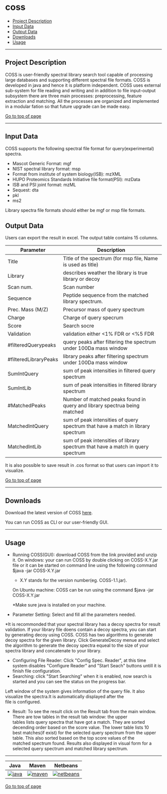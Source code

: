 # coss

 * [Project Description](#project-description)
 * [Input Data](#input-data)
 * [Output Data](#output-data)
 * [Downloads](#downloads)
 * [Usage](#usage)
 
 ---
## Project Description

COSS is user-friendly spectral library search tool capable of processing large databases and supporting different spectral file formats. COSS is developed in java and hence it is platform independent. COSS uses external sub-system for file reading and writing and in addition to file input-output subsystem there are three main processes: preprocessing, feature extraction and matching. All the processes are organized and implemented in a modular fation so that future upgrade can be made easy. 



[Go to top of page](#coss)

----
## Input Data
COSS supports the following spectral file format  for query(experimental) spectra.
 - Mascot Generic Format: mgf
 - NIST spectral library format: msp
 - Format from institute of system biology(ISB): mzXML
 - HUPO Proteomics Standards Initiative file format(PSI): mzData
 - ISB and PSI joint format: mzML
 - Sequest: dta
 - pkl
 - ms2
 
 Library spectra file formats should either be mgf or msp file formats. 
 


## Output Data
Users can export the result in excel. The output table contains 15 columns.

| Parameter  | Description        |
|------------|--------------------|
| Title |Title of the spectrum (for msp file, Name is used as title)|
| Library  | describes weather the library is true library or decoy |
| Scan num.  | Scan number  |
| Sequence    |Peptide sequence from the matched library spectrum.   |
| Prec. Mass (M/Z)  | Precursor mass of query spectrum |
| Charge | Charge of query specrum   |
| Score | Search socre   |
| Validation  | validation either <1% FDR or <%5 FDR  |
| #filteredQuerypeaks   |query peaks after filtering the spectrum under 100Da mass window   |
| #filteredLibraryPeaks  | library peaks after filtering spectrum under 100Da mass window  |
| SumIntQuery  | sum of peak intensities in filtered query spectrum  |
| SumIntLib  | sum of peak intensities in filtered library spectrum  |
| #MatchedPeaks  | Number of matched peaks found in query and library spectrua being matched|
| MatchedIntQuery | sum of peak intensities of query spectrum that have a match in library spectrum|
| MatchedIntLib | sum of peak intensities of library spectrum that have a match in query spectrum |

It is also possible to save result in .cos format so that users can import it to visualize.



[Go to top of page](#coss)


----
## Downloads

Download the latest version of COSS  <a href="http://genesis.ugent.be/maven2/com/compomics/COSS/1.0/COSS-1.0.zip" onclick="trackOutboundLink('usage','download','coss','http://genesis.ugent.be/maven2/com/compomics/COSS/1.0/.zip'); return false;">here</a>.  

You can run COSS as CLI or our user-friendly GUI. 

----

## Usage
- Running COSS(GUI): download COSS from the link provided and unzip it.
  On windows: your can run COSS by double clicking on COSS-X.Y.jar file or it can be started on command line using the following command  
                $java -jar COSS-X.Y.jar
  * X.Y   stands for the version number(eg. COSS-1.1.jar).
  
  On Ubuntu machine: COSS can be run using the command 
             $java -jar COSS-X.Y.jar
			 

	*Make sure java is installed on your machine.
	
- Parameter Setting: Select and fill all the parameters needed.

*It is recommonded that your spectral library has a decoy spectra for result validation. If your library file doens contain a decoy spectra, you can start by generating decoy using COSS. COSS has two algorithms to generate decoy spectra for the given library. Click  GenerateDecoy menue and select the algorithm to generate the decoy spectra equeal to the size of your spectra library and concatenate to your library.

- Configuring File Reader: Click "Config Spec. Reader", at this time system disables "Configure Reader" and "Start Seach" buttons untill   it  is finish file configuration. 
- Searching: click "Start Searching" when it is enabled, now search is started and you can see the status on the progress bar.

 Left window of the system gives information of the query file. It also visualize the spectra.It is automatically displayed after the   
 file is configured.

- Result: To see the result click on the Result tab from the main window. There are tow tables in the result tab window: the upper      
  tables lists query spectra that have got a match. They are sorted decending order based on the score value. The lower table lists 10  
  best matches(if exist) for the selected query spectrum from the upper table. This also sorted based on the top score values of the  
  matched spectrum found. Results also displayed in visual form for a selected query spectrum and matched library spectrum. 




----

| Java | Maven | Netbeans | 
|:--:|:--:|:--:|
|[![java](http://genesis.ugent.be/public_data/image/java.png)](http://java.com/en/) | [![maven](http://genesis.ugent.be/public_data/image/maven.png)](http://maven.apache.org/) | [![netbeans](https://netbeans.org/images_www/visual-guidelines/NB-logo-single.jpg)](https://netbeans.org/)


[Go to top of page](#coss)



